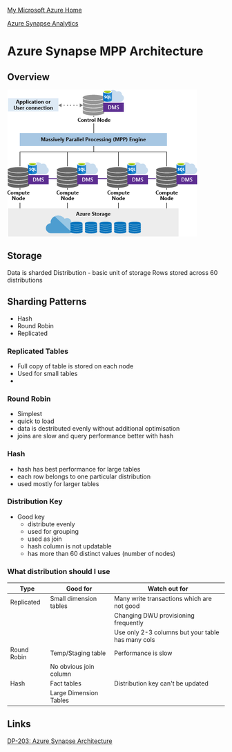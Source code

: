 [My Microsoft Azure Home](microsoft_learn_home.md)

[Azure Synapse Analytics](azure_synapse_analytics.md)


# Azure Synapse MPP Architecture

## Overview

![Azure Synapse MPP](images/azure_synapse_mpp_architecture.png)


## Storage

Data is sharded
Distribution - basic unit of storage
Rows stored across 60 distributions

## Sharding Patterns

* Hash
* Round Robin
* Replicated

### Replicated Tables

* Full copy of table is stored on each node
* Used for small tables
* 

### Round Robin

* Simplest 
* quick to load
* data is destributed evenly without additional optimisation
* joins are slow and query performance better with hash

### Hash 
* hash has best performance for large tables
* each row belongs to one particular distribution
* used mostly for larger tables


### Distribution Key

* Good key
    * distribute evenly
    * used for grouping
    * used as join
    * hash column is not updatable
    * has more than 60 distinct values (number of nodes)

### What distribution should I use

|Type|Good for|Watch out for|
|----|--------|-------------|
|Replicated|Small dimension tables|Many write transactions which are not good|
|||Changing DWU provisioning frequently|
|||Use only 2-3 columns but your table has many cols|
|Round Robin|Temp/Staging table|Performance is slow|
||No obvious join column||
|Hash|Fact tables|Distribution key can't be updated|
||Large Dimension Tables||


## Links

[DP-203: Azure Synapse Architecture](https://www.udemy.com/course/dp200exam/learn/lecture/21655648#overview)



